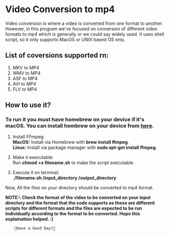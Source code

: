 # Video Conversion to mp4
Video conversion is where a video is converted from one format to another. However, in this program we've focused on conversion of different video formats to mp4 which is generally or we could say widely used. It uses shell script, so it only supports MacOS or UNIX based OS only.

## List of coversions supported rn:
1. MKV to MP4
2. WMV to MP4
3. ASF to MP4
4. AVI to MP4
5. FLV to MP4

## How to use it?
### To run it you must have homebrew on your device if it's macOS. You can install hombrew on your device from [here](https://brew.sh/).

1. Install FFmpeg:\
   **MacOS:** Install via Homebrew with **brew install ffmpeg**.\
   **Linux:** Install via package manager with **sudo apt-get install ffmpeg**.

2. Make it executable:\
   Run **chmod +x filename.sh** to make the script executable.

3. Execute it on terminal:\
   **./filename.sh /input_directory /output_directory**

Now, All the files on your directory should be converted to mp4 format.

**NOTE:**\  **Check the format of the video to be converted on your input directory and the format that the code supports as these are different scripts for different formats and the files
         are expected to be run individually according to the format to be converted. Hope this explaination helped. :)**

        🌸Have a Good Day!🌸
